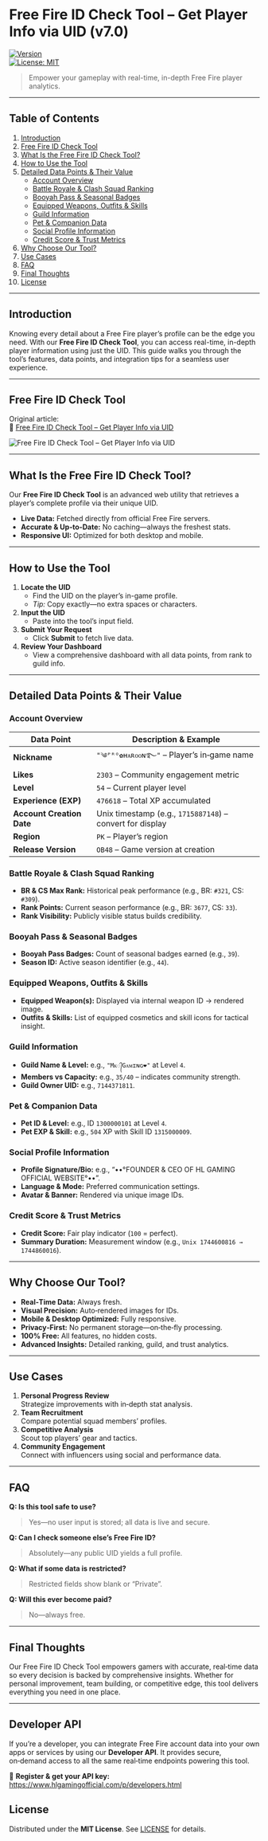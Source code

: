 # Free Fire ID Check Tool – Get Player Info via UID (v7.0)

[![Version](https://img.shields.io/badge/version-7.0-blue.svg)](https://github.com/yourusername/free-fire-id-check)  
[![License: MIT](https://img.shields.io/badge/License-MIT-yellow.svg)](LICENSE)

> Empower your gameplay with real-time, in-depth Free Fire player analytics.

---

## Table of Contents

1. [Introduction](#introduction)  
2. [Free Fire ID Check Tool
](#backlink--preview)  
3. [What Is the Free Fire ID Check Tool?](#what-is-the-free-fire-id-check-tool)  
4. [How to Use the Tool](#how-to-use-the-tool)  
5. [Detailed Data Points & Their Value](#detailed-data-points--their-value)  
   - [Account Overview](#account-overview)  
   - [Battle Royale & Clash Squad Ranking](#battle-royale--clash-squad-ranking)  
   - [Booyah Pass & Seasonal Badges](#booyah-pass--seasonal-badges)  
   - [Equipped Weapons, Outfits & Skills](#equipped-weapons-outfits--skills)  
   - [Guild Information](#guild-information)  
   - [Pet & Companion Data](#pet--companion-data)  
   - [Social Profile Information](#social-profile-information)  
   - [Credit Score & Trust Metrics](#credit-score--trust-metrics)  
6. [Why Choose Our Tool?](#why-choose-our-tool)  
7. [Use Cases](#use-cases)  
8. [FAQ](#faq)  
9. [Final Thoughts](#final-thoughts)  
10. [License](#license)  

---

## Introduction

Knowing every detail about a Free Fire player’s profile can be the edge you need. With our **Free Fire ID Check Tool**, you can access real-time, in-depth player information using just the UID. This guide walks you through the tool’s features, data points, and integration tips for a seamless user experience.

---

## Free Fire ID Check Tool

Original article:  
🔗 [Free Fire ID Check Tool – Get Player Info via UID](https://www.hlgamingofficial.com/2025/04/free-fire-id-check-tool-get-player-info.html)

![Free Fire ID Check Tool – Get Player Info via UID](https://blogger.googleusercontent.com/img/b/R29vZ2xl/AVvXsEiEElZkDL64uMxyRqMEIGrKOmHEOmBdaMPq5fTsIJ3lP0DyIIpS8E_C7eIfhRc-WCL39rQR6SpXSHQsv2w4P_N1MCTsTeuRh4ey_M2yALzT1GbfZ8LLlsyILz76aJ11PLzzlkkp79SRLipkmNLXwCi7QylZArET262zg9UJIkYZgRAqdwd6b-LI8as0nE4/s640-h358/1744810197938.png)

---

## What Is the Free Fire ID Check Tool?

Our **Free Fire ID Check Tool** is an advanced web utility that retrieves a player’s complete profile via their unique UID.  
- **Live Data:** Fetched directly from official Free Fire servers.  
- **Accurate & Up‑to‑Date:** No caching—always the freshest stats.  
- **Responsive UI:** Optimized for both desktop and mobile.

---

## How to Use the Tool

1. **Locate the UID**  
   - Find the UID on the player’s in-game profile.  
   - _Tip:_ Copy exactly—no extra spaces or characters.  
2. **Input the UID**  
   - Paste into the tool’s input field.  
3. **Submit Your Request**  
   - Click **Submit** to fetch live data.  
4. **Review Your Dashboard**  
   - View a comprehensive dashboard with all data points, from rank to guild info.

---

## Detailed Data Points & Their Value

### Account Overview

| Data Point              | Description & Example                                    |
|-------------------------|-----------------------------------------------------------|
| **Nickname**            | `"༄ᴾᴿᴼ✿ʜᴀʀᴏᴏɴ࿐"` – Player’s in‑game name                 |
| **Likes**               | `2303` – Community engagement metric                     |
| **Level**               | `54` – Current player level                              |
| **Experience (EXP)**    | `476618` – Total XP accumulated                          |
| **Account Creation Date** | Unix timestamp (e.g., `1715887148`) – convert for display |
| **Region**              | `PK` – Player’s region                                    |
| **Release Version**     | `OB48` – Game version at creation                        |

### Battle Royale & Clash Squad Ranking

- **BR & CS Max Rank:** Historical peak performance (e.g., BR: `#321`, CS: `#309`).  
- **Rank Points:** Current season performance (e.g., BR: `3677`, CS: `33`).  
- **Rank Visibility:** Publicly visible status builds credibility.

### Booyah Pass & Seasonal Badges

- **Booyah Pass Badges:** Count of seasonal badges earned (e.g., `39`).  
- **Season ID:** Active season identifier (e.g., `44`).

### Equipped Weapons, Outfits & Skills

- **Equipped Weapon(s):** Displayed via internal weapon ID → rendered image.  
- **Outfits & Skills:** List of equipped cosmetics and skill icons for tactical insight.

### Guild Information

- **Guild Name & Level:** e.g., `"Mᴋ᭄Gᴀᴍɪɴɢ❤︎"` at Level `4`.  
- **Members vs Capacity:** e.g., `35/40` – indicates community strength.  
- **Guild Owner UID:** e.g., `7144371811`.

### Pet & Companion Data

- **Pet ID & Level:** e.g., ID `1300000101` at Level `4`.  
- **Pet EXP & Skill:** e.g., `504` XP with Skill ID `1315000009`.

### Social Profile Information

- **Profile Signature/Bio:** e.g., “••°FOUNDER & CEO OF HL GAMING OFFICIAL WEBSITE°••”.  
- **Language & Mode:** Preferred communication settings.  
- **Avatar & Banner:** Rendered via unique image IDs.

### Credit Score & Trust Metrics

- **Credit Score:** Fair play indicator (`100` = perfect).  
- **Summary Duration:** Measurement window (e.g., `Unix 1744600816 → 1744860016`).

---

## Why Choose Our Tool?

- **Real‑Time Data:** Always fresh.  
- **Visual Precision:** Auto‑rendered images for IDs.  
- **Mobile & Desktop Optimized:** Fully responsive.  
- **Privacy‑First:** No permanent storage—on‑the‑fly processing.  
- **100% Free:** All features, no hidden costs.  
- **Advanced Insights:** Detailed ranking, guild, and trust analytics.

---

## Use Cases

1. **Personal Progress Review**  
   Strategize improvements with in‑depth stat analysis.  
2. **Team Recruitment**  
   Compare potential squad members’ profiles.  
3. **Competitive Analysis**  
   Scout top players’ gear and tactics.  
4. **Community Engagement**  
   Connect with influencers using social and performance data.

---

## FAQ

**Q: Is this tool safe to use?**  
> Yes—no user input is stored; all data is live and secure.

**Q: Can I check someone else’s Free Fire ID?**  
> Absolutely—any public UID yields a full profile.

**Q: What if some data is restricted?**  
> Restricted fields show blank or “Private”.

**Q: Will this ever become paid?**  
> No—always free.

---

## Final Thoughts

Our Free Fire ID Check Tool empowers gamers with accurate, real‑time data so every decision is backed by comprehensive insights. Whether for personal improvement, team building, or competitive edge, this tool delivers everything you need in one place.

---
## Developer API

If you’re a developer, you can integrate Free Fire account data into your own apps or services by using our **Developer API**. It provides secure, on‑demand access to all the same real‑time endpoints powering this tool.

🔗 **Register & get your API key:**  
https://www.hlgamingofficial.com/p/developers.html

## License

Distributed under the **MIT License**. See [LICENSE](LICENSE) for details.
